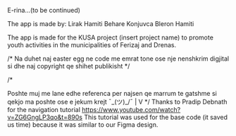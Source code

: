 E-rina...(to be continued)

The app is made by:
Lirak Hamiti
Behare Konjuvca
Bleron Hamiti

The app is made for the KUSA project (insert project name) to promote youth activities in the municipalities of Ferizaj and Drenas.


/* Na duhet naj easter egg ne code me emrat tone ose nje nenshkrim digjital si dhe naj copyright qe shihet publikisht */


/*

Poshte muj me lane edhe referenca per najsen qe marrum te gatshme 
si qekjo ma poshte ose e jekum krejt ¯\_(ツ)_/¯ 
      |
      V              */
Thanks to Pradip Debnath for the navigation tutorial https://www.youtube.com/watch?v=ZG6GngLP3qo&t=890s
This tutorial was used for the base code (it saved us time) because it was similar to our Figma design.
